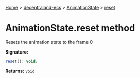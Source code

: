 [Home](./index) &gt; [decentraland-ecs](./decentraland-ecs.md) &gt; [AnimationState](./decentraland-ecs.animationstate.md) &gt; [reset](./decentraland-ecs.animationstate.reset.md)

# AnimationState.reset method

Resets the animation state to the frame 0

**Signature:**
```javascript
reset(): void;
```
**Returns:** `void`

